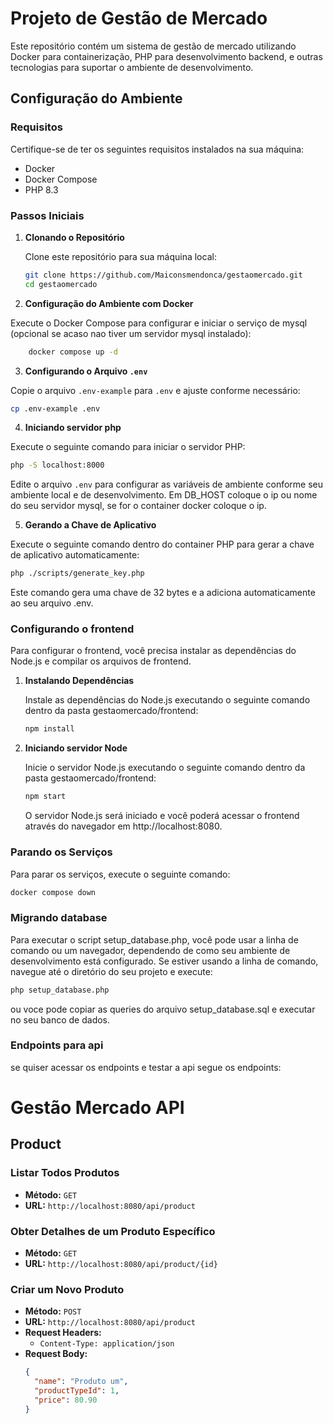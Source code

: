 # Projeto de Gestão de Mercado

Este repositório contém um sistema de gestão de mercado utilizando Docker para containerização, PHP para desenvolvimento backend, e outras tecnologias para suportar o ambiente de desenvolvimento.

## Configuração do Ambiente

### Requisitos

Certifique-se de ter os seguintes requisitos instalados na sua máquina:

- Docker
- Docker Compose
- PHP 8.3

### Passos Iniciais

1. **Clonando o Repositório**

   Clone este repositório para sua máquina local:

   ```bash
   git clone https://github.com/Maiconsmendonca/gestaomercado.git
   cd gestaomercado
    ```


2. **Configuração do Ambiente com Docker**

Execute o Docker Compose para configurar e iniciar o serviço de mysql (opcional se acaso nao tiver um servidor mysql instalado):
    
```bash
    docker compose up -d
```

3. **Configurando o Arquivo `.env`**

Copie o arquivo `.env-example` para `.env` e ajuste conforme necessário:

```bash
cp .env-example .env
```

4. **Iniciando servidor php**

Execute o seguinte comando para iniciar o servidor PHP:

```bash
php -S localhost:8000
```

Edite o arquivo `.env` para configurar as variáveis de ambiente conforme seu ambiente local e de desenvolvimento.
Em DB_HOST coloque o ip ou nome do seu servidor mysql, se for o container docker coloque o ip.

5. **Gerando a Chave de Aplicativo**

Execute o seguinte comando dentro do container PHP para gerar a chave de aplicativo automaticamente:

```bash
php ./scripts/generate_key.php
```

Este comando gera uma chave de 32 bytes e a adiciona automaticamente ao seu arquivo .env.

### Configurando o frontend

Para configurar o frontend, você precisa instalar as dependências do Node.js e compilar os arquivos de frontend.

1. **Instalando Dependências**

   Instale as dependências do Node.js executando o seguinte comando dentro da pasta gestaomercado/frontend:

   ```bash
   npm install
   ```

2. **Iniciando servidor Node**

    Inicie o servidor Node.js executando o seguinte comando dentro da pasta gestaomercado/frontend:
    
    ```bash
    npm start
    ```
    
    O servidor Node.js será iniciado e você poderá acessar o frontend através do navegador em http://localhost:8080.

### Parando os Serviços

Para parar os serviços, execute o seguinte comando:

```bash
docker compose down
```

### Migrando database

Para executar o script setup_database.php, você pode usar a linha de comando ou um navegador, dependendo
de como seu ambiente de desenvolvimento está configurado. Se estiver usando a linha de comando,
navegue até o diretório do seu projeto e execute:

```bash
php setup_database.php
```

ou voce pode copiar as queries do arquivo setup_database.sql e executar no seu banco de dados.

### Endpoints para api

se quiser acessar os endpoints e testar a api segue os endpoints:

# Gestão Mercado API

## Product

### Listar Todos Produtos

- **Método:** `GET`
- **URL:** `http://localhost:8080/api/product`

### Obter Detalhes de um Produto Específico

- **Método:** `GET`
- **URL:** `http://localhost:8080/api/product/{id}`

### Criar um Novo Produto

- **Método:** `POST`
- **URL:** `http://localhost:8080/api/product`
- **Request Headers:**
   - `Content-Type: application/json`
- **Request Body:**
  ```json
  {
    "name": "Produto um",
    "productTypeId": 1,
    "price": 80.90
  }
